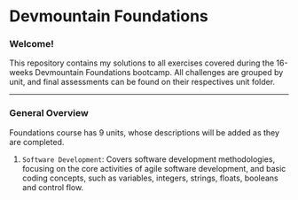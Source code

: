 # Devmountain Foundations
### Welcome!
This repository contains my solutions to all exercises covered during the 16-weeks Devmountain Foundations bootcamp.
All challenges are grouped by unit, and final assessments can be found on their respectives unit folder.

---

### General Overview
Foundations course has 9 units, whose descriptions will be added as they are completed.

1. `Software Development`: Covers software development methodologies, focusing on the core activities of agile software development, and basic coding concepts, such as variables, integers, strings, floats, booleans and control flow.

